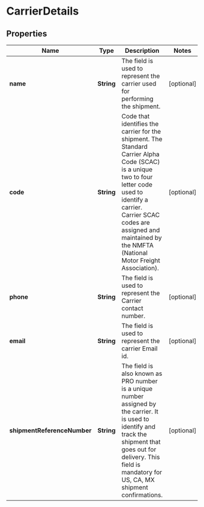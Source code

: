 # CarrierDetails

## Properties
Name | Type | Description | Notes
------------ | ------------- | ------------- | -------------
**name** | **String** | The field is used to represent the carrier used for performing the shipment. |  [optional]
**code** | **String** | Code that identifies the carrier for the shipment. The Standard Carrier Alpha Code (SCAC) is a unique two to four letter code used to identify a carrier. Carrier SCAC codes are assigned and maintained by the NMFTA (National Motor Freight Association). |  [optional]
**phone** | **String** | The field is used to represent the Carrier contact number. |  [optional]
**email** | **String** | The field is used to represent the carrier Email id. |  [optional]
**shipmentReferenceNumber** | **String** | The field is also known as PRO number is a unique number assigned by the carrier. It is used to identify and track the shipment that goes out for delivery. This field is mandatory for US, CA, MX shipment confirmations. |  [optional]
